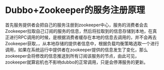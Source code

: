 # Dubbo+Zookeeper的服务注册原理

首先服务提供者会把自己的服务注册到zookeeper中心，服务的消费者会去Zookeeper拉取自己订阅的服务的信息，然后将拉取到的信息存储到本地，在真正进行RPC调用的时候，是根据消费者缓存在本地的信息去调用的，并不会再去Zookeeper获取，，从本地存储的提供者信息中，根据负载均衡策略选取一个进行调用，如果在系统运行中提供者在zookeeper提供的信息发生了变化，那么zookeeper会将修改的信息推送到所有订阅该服务的节点，由此可见，zookeeper就算宕机也不影响dubbo的正常调用，只是会停滞服务的更新。


